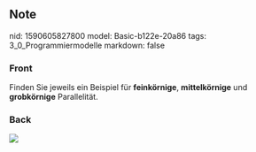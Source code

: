 ## Note
nid: 1590605827800
model: Basic-b122e-20a86
tags: 3_0_Programmiermodelle
markdown: false

### Front
Finden Sie jeweils ein Beispiel für <b>feinkörnige</b>,
<b>mittelkörnige</b> und <b>grobkörnige</b> Parallelität.

### Back
<img src="paste-c479d0229ae1fdc05e5403c2ba171621d542c009.jpg">
